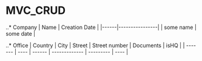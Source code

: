 # MVC_CRUD

..* Company
| Name | Creation Date  |
|------|----------------|
| some name | some date |

..* Office
| Country | City | Street | Street number | Documents | isHQ |
| ------- | ---- | ------ | ------------- | --------- | ---- |